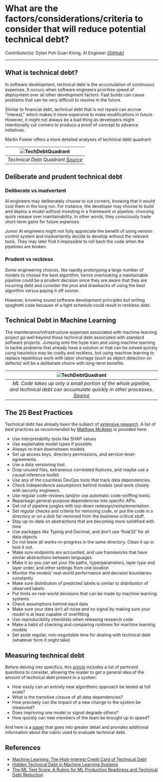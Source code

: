 # What are the factors/considerations/criteria to consider that will reduce potential technical debt?

Contributor(s): Dylan Poh Guan Kiong, AI Engineer [(GitHub)](https://unicorndy.github.io/Dylan_Poh/)

---

## What is technical debt?
In software development, technical debt is the accumulation of continuous expenses. It occurs when software engineers prioritise speed of deployment over all other development factors. Fast builds can cause problems that can be very difficult to resolve in the future.

Similar to financial debt, technical debt that is not repaid can accrue "interest," which makes it more expensive to make modifications in future. However, it might not always be a bad thing as developers might intentionally cut corners to produce a proof of concept to advance initiatives.

Martin Fowler offers a more detailed analyses of technical debt quadrant:

|              ![TechDebtQuadrant](../assets/images/diagrams/techDebtQuadrant.png)               |
| :--------------------------------------------------------------------------------------------: |
| *Technical Debt Quadrant [Source](https://martinfowler.com/bliki/images/techDebtQuadrant.png)* |


## Deliberate and prudent technical debt

### Deliberate vs inadvertent
AI engineers may deliberately choose to cut corners, knowing that it would cost them in the long run. For instance, the developer may choose to build and deploy a model without investing in a framework or pipeline, choosing quick release over maintainability. In other words, they consciously trade short-term gains for future expenses.

Junior AI engineers might not fully appreciate the benefit of using version control system and inadvertently decide to develop without the relevant tools. They may later find it impossible to roll back the code when the pipelines are broken.

### Prudent vs reckless
Some engineering choices, like rapidly prototyping a large number of models to choose the best algorithm, hence overlooking a maintainable pipeline could be a prudent decision since they are aware that they are incurring debt and consider the pros and drawbacks of using the best algorithm versus paying it off sooner.  

However, knowing sound software development principles but writing spaghetti code because of a tight schedule could result in reckless debt.


## Technical Debt in Machine Learning
The maintenance/infrastructure expenses associated with machine learning project go well beyond those technical debt associated with standard software projects. Jumping onto the hype train and using machine learning to tackle problems that already have a solution or that can be solved quickly using heuristics may be costly and reckless, but using machine learning to replace repetitious work with labor shortage (such as object detection on defects) will be a deliberate choice with long-term benefits.


|                                                                                 ![TechDebtQuadrant](../assets/images/diagrams/ml_tech_debt.png)                                                                                  |
| :------------------------------------------------------------------------------------------------------------------------------------------------------------------------------------------------------------------------------: |
| *ML Code takes up only a small portion of the whole pipeline, and technical debt can accumulate quickly in other processes. [Source](https://proceedings.neurips.cc/paper/2015/file/86df7dcfd896fcaf2674f757a2463eba-Paper.pdf)* |

## The 25 Best Practices 

Technical debt has already been the subject of [extensive research](https://proceedings.neurips.cc/paper/2015/file/86df7dcfd896fcaf2674f757a2463eba-Paper.pdf). A list of best practices as recommended by [Matthew McAteer](https://matthewmcateer.me/blog/machine-learning-technical-debt/) is provided here:

- Use interpretability tools like SHAP values
- Use explainable model types if possible
- Always re-train downstream models
- Set up access keys, directory permissions, and service-level-agreements.
- Use a data versioning tool.
- Drop unused files, extraneous correlated features, and maybe use a causal inference toolkit.
- Use any of the countless DevOps tools that track data dependencies.
- Check independence assumptions behind models (and work closely with security engineers.
- Use regular code-reviews (and/or use automatic code-sniffing tools).
- Repackage general-purpose dependencies into specific APIs.
- Get rid of pipeline jungles with top-down redesign/reimplementation.
- Set regular checks and criteria for removing code, or put the code in a directory or on a disk far-removed from the business-critical stuff.
- Stay up-to-date on abstractions that are becoming more solidified with time
- Use packages like Typing and Decimal, and don’t use ‘float32’ for all data objects
- Do not leave all works-in-progress in the same directory. Clean it up or toss it out.
- Make sure endpoints are accounted, and use frameworks that have similar abstractions between languages
- Make it so you can set your file paths, hyperparameters, layer type and layer order, and other settings from one location
- Monitor the models’ real-world performance and decision boundaries constantly
- Make sure distribution of predicted labels is similar to distribution of observed labels
- Put limits on real-world decisions that can be made by machine learning systems
- Check assumptions behind input data
- Make sure your data isn’t all noise and no signal by making sure your model is at least capable of overfitting
- Use reproducibility checklists when releasing research code
- Make a habit of checking and comparing runtimes for machine learning models
- Set aside regular, non-negotiable time for dealing with technical debt (whatever form it might take)
  
## Measuring technical debt
Before delving into specifics, this [article](https://proceedings.neurips.cc/paper/2015/file/86df7dcfd896fcaf2674f757a2463eba-Paper.pdf) includes a list of pertinent questions to consider, allowing the reader to get a general idea of the amount of technical debt present in a system:

- How easily can an entirely new algorithmic approach be tested at full scale?
- What is the transitive closure of all data dependencies?
- How precisely can the impact of a new change to the system be measured?
- Does improving one model or signal degrade others?
- How quickly can new members of the team be brought up to speed?

And here is a [paper](https://storage.googleapis.com/pub-tools-public-publication-data/pdf/aad9f93b86b7addfea4c419b9100c6cdd26cacea.pdf) that goes into greater detail and provides additional information about the rubric used to evaluate technical debt.

## References

- [Machine Learning: The High-Interest Credit Card of Technical Debt](https://storage.googleapis.com/pub-tools-public-publication-data/pdf/43146.pdf)
- [Hidden Technical Debt in Machine Learning Systems](https://proceedings.neurips.cc/paper/2015/file/86df7dcfd896fcaf2674f757a2463eba-Paper.pdf)
- [The ML Test Score: A Rubric for ML Production Readiness and Technical Debt Reduction](https://storage.googleapis.com/pub-tools-public-publication-data/pdf/aad9f93b86b7addfea4c419b9100c6cdd26cacea.pdf)